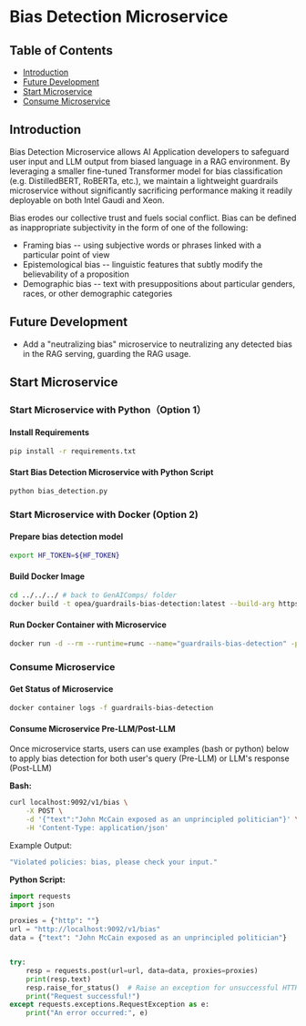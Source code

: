 # Bias Detection Microservice

## Table of Contents

- [Introduction](#introduction)
- [Future Development](#future-development)
- [Start Microservice](#start-microservice)
- [Consume Microservice](#consume-microservice)

## Introduction

Bias Detection Microservice allows AI Application developers to safeguard user input and LLM output from biased language in a RAG environment. By leveraging a smaller fine-tuned Transformer model for bias classification (e.g. DistilledBERT, RoBERTa, etc.), we maintain a lightweight guardrails microservice without significantly sacrificing performance making it readily deployable on both Intel Gaudi and Xeon.

Bias erodes our collective trust and fuels social conflict. Bias can be defined as inappropriate subjectivity in the form of one of the following:

- Framing bias -- using subjective words or phrases linked with a particular point of view
- Epistemological bias -- linguistic features that subtly modify the believability of a proposition
- Demographic bias -- text with presuppositions about particular genders, races, or other demographic categories

## Future Development

- Add a "neutralizing bias" microservice to neutralizing any detected bias in the RAG serving, guarding the RAG usage.

## Start Microservice

### Start Microservice with Python（Option 1）

#### Install Requirements

```bash
pip install -r requirements.txt
```

#### Start Bias Detection Microservice with Python Script

```bash
python bias_detection.py
```

### Start Microservice with Docker (Option 2)

#### Prepare bias detection model

```bash
export HF_TOKEN=${HF_TOKEN}
```

#### Build Docker Image

```bash
cd ../../../ # back to GenAIComps/ folder
docker build -t opea/guardrails-bias-detection:latest --build-arg https_proxy=$https_proxy --build-arg http_proxy=$http_proxy -f comps/guardrails/src/bias_detection/Dockerfile .
```

#### Run Docker Container with Microservice

```bash
docker run -d --rm --runtime=runc --name="guardrails-bias-detection" -p 9092:9092 --ipc=host -e http_proxy=$http_proxy -e https_proxy=$https_proxy -e HF_TOKEN=${HF_TOKEN} opea/guardrails-bias-detection:latest
```

### Consume Microservice

#### Get Status of Microservice

```bash
docker container logs -f guardrails-bias-detection
```

#### Consume Microservice Pre-LLM/Post-LLM

Once microservice starts, users can use examples (bash or python) below to apply bias detection for both user's query (Pre-LLM) or LLM's response (Post-LLM)

**Bash:**

```bash
curl localhost:9092/v1/bias \
    -X POST \
    -d '{"text":"John McCain exposed as an unprincipled politician"}' \
    -H 'Content-Type: application/json'
```

Example Output:

```bash
"Violated policies: bias, please check your input."
```

**Python Script:**

```python
import requests
import json

proxies = {"http": ""}
url = "http://localhost:9092/v1/bias"
data = {"text": "John McCain exposed as an unprincipled politician"}


try:
    resp = requests.post(url=url, data=data, proxies=proxies)
    print(resp.text)
    resp.raise_for_status()  # Raise an exception for unsuccessful HTTP status codes
    print("Request successful!")
except requests.exceptions.RequestException as e:
    print("An error occurred:", e)
```
